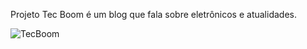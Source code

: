 Projeto Tec Boom é um blog que fala sobre eletrônicos e atualidades.

![TecBoom](https://user-images.githubusercontent.com/84814641/146121594-85fb9aeb-1c55-45d0-a084-71e2f0837954.jpg)
